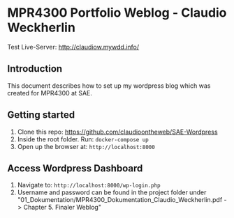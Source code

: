 # MPR4300 Portfolio Weblog - Claudio Weckherlin

Test Live-Server: http://claudiow.mywdd.info/


## Introduction

This document describes how to set up my wordpress blog which was created for MPR4300 at SAE.

## Getting started

1. Clone this repo: https://github.com/claudioontheweb/SAE-Wordpress
2. Inside the root folder. Run: `docker-compose up`
3. Open up the browser at: `http://localhost:8000`

## Access Wordpress Dashboard

1. Navigate to: `http://localhost:8000/wp-login.php`
2. Username and password can be found in the project folder under "01_Dokumentation/MPR4300_Dokumentation_Claudio_Weckherlin.pdf -> Chapter 5. Finaler Weblog"
